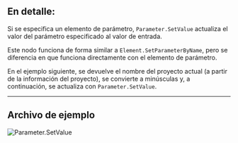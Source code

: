 ## En detalle:
Si se especifica un elemento de parámetro, `Parameter.SetValue` actualiza el valor del parámetro especificado al valor de entrada.

Este nodo funciona de forma similar a `Element.SetParameterByName`, pero se diferencia en que funciona directamente con el elemento de parámetro.

En el ejemplo siguiente, se devuelve el nombre del proyecto actual (a partir de la información del proyecto), se convierte a minúsculas y, a continuación, se actualiza con `Parameter.SetValue`.

___
## Archivo de ejemplo

![Parameter.SetValue](./Revit.Elements.Parameter.SetValue_img.jpg)
